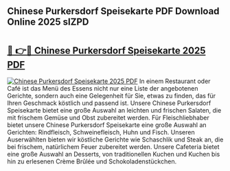 ## Chinese Purkersdorf Speisekarte PDF Download Online 2025 sIZPD

# <h2><a href="http://gcb2zu.nevu.top/?p=Chinese+Purkersdorf+Speisekarte">🔗 👉🔴 Chinese Purkersdorf Speisekarte 2025 PDF</a></h2>

[![Chinese Purkersdorf Speisekarte 2025 PDF](https://i.imgur.com/dBaPXMq.png)](http://gcb2zu.nevu.top/?p=Chinese+Purkersdorf+Speisekarte)
In einem Restaurant oder Café ist das Menü des Essens nicht nur eine Liste der angebotenen Gerichte, sondern auch eine Gelegenheit für Sie, etwas zu finden, das für Ihren Geschmack köstlich und passend ist. Unsere Chinese Purkersdorf Speisekarte bietet eine große Auswahl an leichten und frischen Salaten, die mit frischem Gemüse und Obst zubereitet werden. Für Fleischliebhaber bietet unsere Chinese Purkersdorf Speisekarte eine große Auswahl an Gerichten: Rindfleisch, Schweinefleisch, Huhn und Fisch. Unseren Auserwählten bieten wir köstliche Gerichte wie Schaschlik und Steak an, die bei frischem, natürlichem Feuer zubereitet werden. Unsere Cafeteria bietet eine große Auswahl an Desserts, von traditionellen Kuchen und Kuchen bis hin zu erlesenen Crème Brûlée und Schokoladenstückchen.
